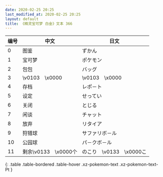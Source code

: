 ```yaml
---
date: 2020-02-25 20:25
last_modified_at: 2020-02-25 20:25
layout: default
title: 《精灵宝可梦 白金》文本 366
---
```

| 编号 | 中文 | 日文 |
| ---- | ---- | ---- |
| 0 | 图鉴 | ずかん |
| 1 | 宝可梦 | ポケモン |
| 2 | 包包 | バッグ |
| 3 | \v0103　\x0000 | \v0103　\x0000 |
| 4 | 存档 | レポ－ト |
| 5 | 设定 | せってい |
| 6 | 关闭 | とじる |
| 7 | 闲谈 | チャット |
| 8 | 放弃 | リタイア |
| 9 | 狩猎球 | サファリボ－ル |
| 10 | 公园球 | パ－クボ－ル |
| 11 | 剩余\v0133　\x0000个 | のこり　\v0133　\x0000こ |
{: .table .table-bordered .table-hover .xz-pokemon-text .xz-pokemon-text-Pt }